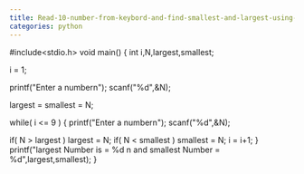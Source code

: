 ```yaml
---
title: Read-10-number-from-keybord-and-find-smallest-and-largest-using-while-loop
categories: python
---
```


#include&lt;stdio.h&gt;
void main()
{
int i,N,largest,smallest;

i = 1;

printf("Enter a numbern");
scanf("%d",&amp;N);

largest = smallest = N;

while( i &lt;= 9 )
{
printf("Enter a numbern");
scanf("%d",&amp;N);

if( N &gt; largest )
largest = N;
if( N &lt; smallest )
smallest = N;
i = i+1;
}
printf("largest Number is = %d n and smallest Number = %d",largest,smallest);
}